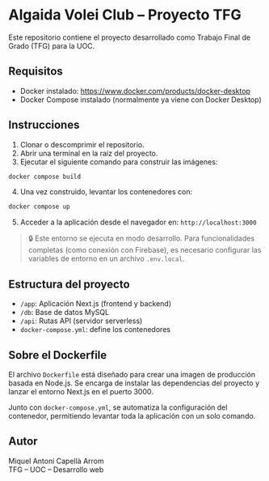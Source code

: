 # Algaida Volei Club – Proyecto TFG

Este repositorio contiene el proyecto desarrollado como Trabajo Final de Grado (TFG) para la UOC.

## Requisitos

- Docker instalado: https://www.docker.com/products/docker-desktop
- Docker Compose instalado (normalmente ya viene con Docker Desktop)

## Instrucciones

1. Clonar o descomprimir el repositorio.
2. Abrir una terminal en la raíz del proyecto.
3. Ejecutar el siguiente comando para construir las imágenes:

```bash
docker compose build
```

4. Una vez construido, levantar los contenedores con:

```bash
docker compose up
```

5. Acceder a la aplicación desde el navegador en: `http://localhost:3000`

> 🔒 Este entorno se ejecuta en modo desarrollo. Para funcionalidades completas (como conexión con Firebase), es necesario configurar las variables de entorno en un archivo `.env.local`.

## Estructura del proyecto

- `/app`: Aplicación Next.js (frontend y backend)
- `/db`: Base de datos MySQL
- `/api`: Rutas API (servidor serverless)
- `docker-compose.yml`: define los contenedores

## Sobre el Dockerfile

El archivo `Dockerfile` está diseñado para crear una imagen de producción basada en Node.js. Se encarga de instalar las dependencias del proyecto y lanzar el entorno Next.js en el puerto 3000. 

Junto con `docker-compose.yml`, se automatiza la configuración del contenedor, permitiendo levantar toda la aplicación con un solo comando.

## Autor

Miquel Antoni Capellà Arrom  
TFG – UOC – Desarrollo web
